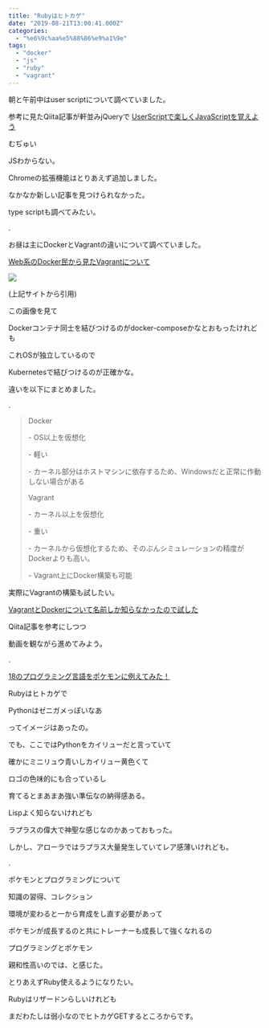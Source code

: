 ```yaml
---
title: "Rubyはヒトカゲ"
date: "2019-08-21T13:00:41.000Z"
categories: 
  - "%e6%9c%aa%e5%88%86%e9%a1%9e"
tags: 
  - "docker"
  - "js"
  - "ruby"
  - "vagrant"
---
```


朝と午前中はuser scriptについて調べていました。

参考に見たQiita記事が軒並みjQueryで [UserScriptで楽しくJavaScriptを覚えよう](https://qiita.com/i_completely_understand/items/acf3e5efe0db848989d9)

むぢゅい

JSわからない。

Chromeの拡張機能はとりあえず追加しました。

なかなか新しい記事を見つけられなかった。

type scriptも調べてみたい。

.

お昼は主にDockerとVagrantの違いについて調べていました。

[Web系のDocker民から見たVagrantについて](https://qiita.com/Hibikine_Kage/items/77a32b8c715fb698d5a7)

![](/images/docker-vagrant5383909123331474735.png)

(上記サイトから引用)

この画像を見て

Dockerコンテナ同士を結びつけるのがdocker-composeかなとおもったけれども

これOSが独立しているので

Kubernetesで結びつけるのが正確かな。

違いを以下にまとめました。

.

> Docker
> 
> \- OS以上を仮想化
> 
> \- 軽い
> 
> \- カーネル部分はホストマシンに依存するため、Windowsだと正常に作動しない場合がある
> 
> Vagrant
> 
> \- カーネル以上を仮想化
> 
> \- 重い
> 
> \- カーネルから仮想化するため、そのぶんシミュレーションの精度がDockerよりも高い。
> 
> \- Vagrant上にDocker構築も可能

実際にVagrantの構築も試したい。

[VagrantとDockerについて名前しか知らなかったので試した](https://qiita.com/hidekuro/items/fc12344d36d996198e96)

Qiita記事を参考にしつつ

動画を観ながら進めてみよう。

.

[18のプログラミング言語をポケモンに例えてみた！](https://techacademy.jp/magazine/10770)

Rubyはヒトカゲで

Pythonはゼニガメっぽいなあ

ってイメージはあったの。

でも、ここではPythonをカイリューだと言っていて

確かにミニリュウ青いしカイリュー黄色くて

ロゴの色味的にも合っているし

育てるとまあまあ強い準伝なの納得感ある。

Lispよく知らないけれども

ラプラスの偉大で神聖な感じなのかあっておもった。

しかし、アローラではラプラス大量発生していてレア感薄いけれども。

.

ポケモンとプログラミングについて

知識の習得、コレクション

環境が変わると一から育成をし直す必要があって

ポケモンが成長するのと共にトレーナーも成長して強くなれるの

プログラミングとポケモン

親和性高いのでは、と感じた。

とりあえずRuby使えるようになりたい。

Rubyはリザードンらしいけれども

まだわたしは弱小なのでヒトカゲGETするところからです。
